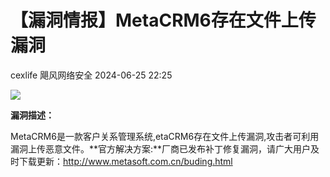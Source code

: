 #  【漏洞情报】MetaCRM6存在文件上传漏洞   
cexlife  飓风网络安全   2024-06-25 22:25  
  
![](https://mmbiz.qpic.cn/mmbiz_png/ibhQpAia4xu01mgahwu3uqTYLKqa38JsUUpl6IRY8icordx31WTqgdSElsc7KPInqTfPZPB9KEPQyVejnRBibFvLiaw/640?wx_fmt=png&from=appmsg "")  
  
**漏洞描述：**  
  
MetaCRM6是一款客户关系管理系统,etaCRM6存在文件上传漏洞,攻击者可利用漏洞上传恶意文件。**官方解决方案:**厂商已发布补丁修复漏洞，请广大用户及时下载更新：http://www.metasoft.com.cn/buding.html  
  
  
